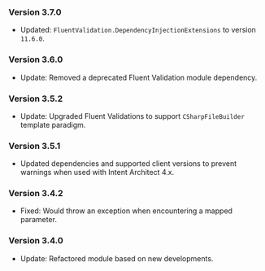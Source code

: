 ### Version 3.7.0

- Updated: `FluentValidation.DependencyInjectionExtensions` to version `11.6.0`.

### Version 3.6.0

- Update: Removed a deprecated Fluent Validation module dependency. 

### Version 3.5.2

- Update: Upgraded Fluent Validations to support `CSharpFileBuilder` template paradigm.

### Version 3.5.1

- Updated dependencies and supported client versions to prevent warnings when used with Intent Architect 4.x.

### Version 3.4.2

- Fixed: Would throw an exception when encountering a mapped parameter.

### Version 3.4.0

- Update: Refactored module based on new developments.